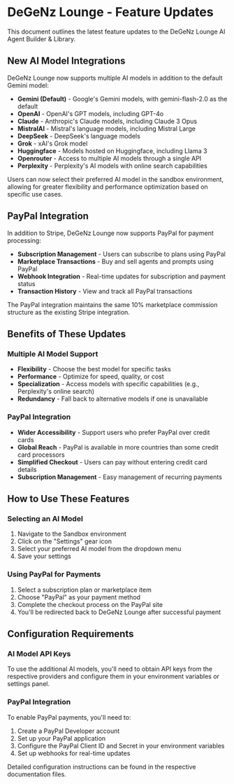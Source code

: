 # DeGeNz Lounge - Feature Updates

This document outlines the latest feature updates to the DeGeNz Lounge AI Agent Builder & Library.

## New AI Model Integrations

DeGeNz Lounge now supports multiple AI models in addition to the default Gemini model:

- **Gemini (Default)** - Google's Gemini models, with gemini-flash-2.0 as the default
- **OpenAI** - OpenAI's GPT models, including GPT-4o
- **Claude** - Anthropic's Claude models, including Claude 3 Opus
- **MistralAI** - Mistral's language models, including Mistral Large
- **DeepSeek** - DeepSeek's language models
- **Grok** - xAI's Grok model
- **Huggingface** - Models hosted on Huggingface, including Llama 3
- **Openrouter** - Access to multiple AI models through a single API
- **Perplexity** - Perplexity's AI models with online search capabilities

Users can now select their preferred AI model in the sandbox environment, allowing for greater flexibility and performance optimization based on specific use cases.

## PayPal Integration

In addition to Stripe, DeGeNz Lounge now supports PayPal for payment processing:

- **Subscription Management** - Users can subscribe to plans using PayPal
- **Marketplace Transactions** - Buy and sell agents and prompts using PayPal
- **Webhook Integration** - Real-time updates for subscription and payment status
- **Transaction History** - View and track all PayPal transactions

The PayPal integration maintains the same 10% marketplace commission structure as the existing Stripe integration.

## Benefits of These Updates

### Multiple AI Model Support

- **Flexibility** - Choose the best model for specific tasks
- **Performance** - Optimize for speed, quality, or cost
- **Specialization** - Access models with specific capabilities (e.g., Perplexity's online search)
- **Redundancy** - Fall back to alternative models if one is unavailable

### PayPal Integration

- **Wider Accessibility** - Support users who prefer PayPal over credit cards
- **Global Reach** - PayPal is available in more countries than some credit card processors
- **Simplified Checkout** - Users can pay without entering credit card details
- **Subscription Management** - Easy management of recurring payments

## How to Use These Features

### Selecting an AI Model

1. Navigate to the Sandbox environment
2. Click on the "Settings" gear icon
3. Select your preferred AI model from the dropdown menu
4. Save your settings

### Using PayPal for Payments

1. Select a subscription plan or marketplace item
2. Choose "PayPal" as your payment method
3. Complete the checkout process on the PayPal site
4. You'll be redirected back to DeGeNz Lounge after successful payment

## Configuration Requirements

### AI Model API Keys

To use the additional AI models, you'll need to obtain API keys from the respective providers and configure them in your environment variables or settings panel.

### PayPal Integration

To enable PayPal payments, you'll need to:
1. Create a PayPal Developer account
2. Set up your PayPal application
3. Configure the PayPal Client ID and Secret in your environment variables
4. Set up webhooks for real-time updates

Detailed configuration instructions can be found in the respective documentation files.
